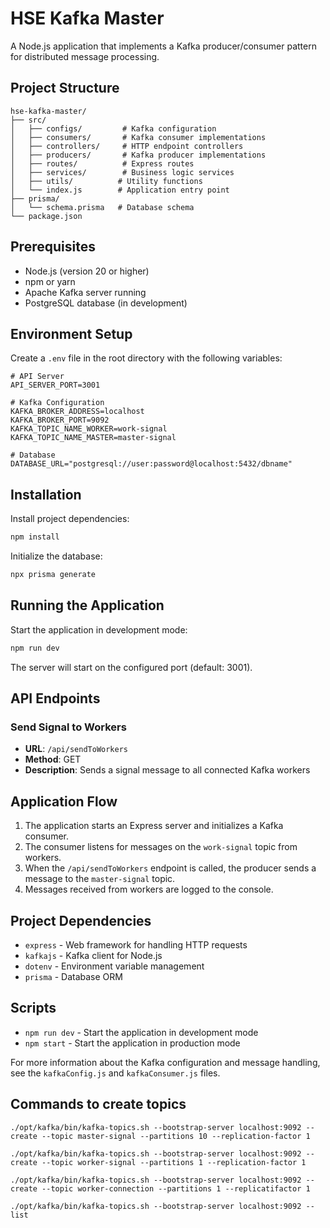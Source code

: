 # HSE Kafka Master

A Node.js application that implements a Kafka producer/consumer pattern for distributed message processing.

## Project Structure

```
hse-kafka-master/
├── src/
│   ├── configs/         # Kafka configuration
│   ├── consumers/       # Kafka consumer implementations
│   ├── controllers/     # HTTP endpoint controllers
│   ├── producers/       # Kafka producer implementations
│   ├── routes/          # Express routes
│   ├── services/        # Business logic services
│   ├── utils/          # Utility functions
│   └── index.js        # Application entry point
├── prisma/
│   └── schema.prisma   # Database schema
└── package.json
```

## Prerequisites

- Node.js (version 20 or higher)
- npm or yarn
- Apache Kafka server running
- PostgreSQL database (in development)

## Environment Setup

Create a `.env` file in the root directory with the following variables:

```
# API Server
API_SERVER_PORT=3001

# Kafka Configuration
KAFKA_BROKER_ADDRESS=localhost
KAFKA_BROKER_PORT=9092
KAFKA_TOPIC_NAME_WORKER=work-signal
KAFKA_TOPIC_NAME_MASTER=master-signal

# Database
DATABASE_URL="postgresql://user:password@localhost:5432/dbname"
```

## Installation

Install project dependencies:

```sh
npm install
```

Initialize the database:

```sh
npx prisma generate
```

## Running the Application

Start the application in development mode:

```sh
npm run dev
```

The server will start on the configured port (default: 3001).

## API Endpoints

### Send Signal to Workers
- **URL**: `/api/sendToWorkers`
- **Method**: GET
- **Description**: Sends a signal message to all connected Kafka workers

## Application Flow

1. The application starts an Express server and initializes a Kafka consumer.
2. The consumer listens for messages on the `work-signal` topic from workers.
3. When the `/api/sendToWorkers` endpoint is called, the producer sends a message to the `master-signal` topic.
4. Messages received from workers are logged to the console.

## Project Dependencies

- `express` - Web framework for handling HTTP requests
- `kafkajs` - Kafka client for Node.js
- `dotenv` - Environment variable management
- `prisma` - Database ORM

## Scripts

- `npm run dev` - Start the application in development mode
- `npm start` - Start the application in production mode

For more information about the Kafka configuration and message handling, see the `kafkaConfig.js` and `kafkaConsumer.js` files.

## Commands to create topics
```
./opt/kafka/bin/kafka-topics.sh --bootstrap-server localhost:9092 --create --topic master-signal --partitions 10 --replication-factor 1

./opt/kafka/bin/kafka-topics.sh --bootstrap-server localhost:9092 --create --topic worker-signal --partitions 1 --replication-factor 1

./opt/kafka/bin/kafka-topics.sh --bootstrap-server localhost:9092 --create --topic worker-connection --partitions 1 --replicatifactor 1

./opt/kafka/bin/kafka-topics.sh --bootstrap-server localhost:9092 --list
```